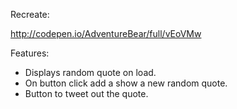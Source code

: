 Recreate:

http://codepen.io/AdventureBear/full/vEoVMw

Features:

- Displays random quote on load.
- On button click add a show a new random quote.
- Button to tweet out the quote.
